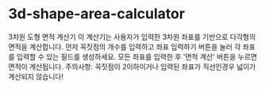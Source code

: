 # 3d-shape-area-calculator
3차원 도형 면적 계산기
이 계산기는 사용자가 입력한 3차원 좌표를 기반으로 다각형의 면적을 계산합니다. 먼저 꼭짓점의 개수를 입력하고 좌표 입력하기 버튼을 눌러 각 좌표를 입력할 수 있는 필드를 생성하세요. 모든 좌표를 입력한 후 '면적 계산' 버튼을 누르면 면적이 계산됩니다. 주의사항: 꼭짓점이 2이하이거나 입력된 좌표가 직선인경우 넓이가 계산되지 않습니다!
